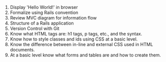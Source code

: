 1. Display 'Hello World!' in browser
2. Formalize using Rails convention
3. Review MVC diagram for information flow
4. Structure of a Rails application
5. Version Control with Git
6. Know what HTML tags are: h1 tags, p tags, etc., and the syntax.
7. Know how to style classes and ids using CSS at a basic level.
8. Know the difference between in-line and external CSS used in HTML
documents.
9. At a basic level know what forms and tables are and how to create
them.